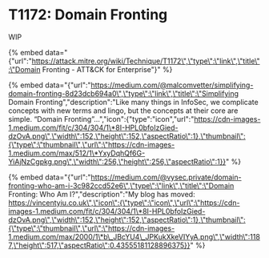 # T1172: Domain Fronting

WIP

{% embed data="{\"url\":\"https://attack.mitre.org/wiki/Technique/T1172\",\"type\":\"link\",\"title\":\"Domain Fronting - ATT&CK for Enterprise\"}" %}

{% embed data="{\"url\":\"https://medium.com/@malcomvetter/simplifying-domain-fronting-8d23dcb694a0\",\"type\":\"link\",\"title\":\"Simplifying Domain Fronting\",\"description\":\"Like many things in InfoSec, we complicate concepts with new terms and lingo, but the concepts at their core are simple. “Domain Fronting”…\",\"icon\":{\"type\":\"icon\",\"url\":\"https://cdn-images-1.medium.com/fit/c/304/304/1\*8I-HPL0bfoIzGied-dzOvA.png\",\"width\":152,\"height\":152,\"aspectRatio\":1},\"thumbnail\":{\"type\":\"thumbnail\",\"url\":\"https://cdn-images-1.medium.com/max/512/1\*YxyDqhQf6G-YiAjNzCgpkg.png\",\"width\":256,\"height\":256,\"aspectRatio\":1}}" %}

{% embed data="{\"url\":\"https://medium.com/@vysec.private/domain-fronting-who-am-i-3c982ccd52e6\",\"type\":\"link\",\"title\":\"Domain Fronting: Who Am I?\",\"description\":\"My blog has moved: https://vincentyiu.co.uk\",\"icon\":{\"type\":\"icon\",\"url\":\"https://cdn-images-1.medium.com/fit/c/304/304/1\*8I-HPL0bfoIzGied-dzOvA.png\",\"width\":152,\"height\":152,\"aspectRatio\":1},\"thumbnail\":{\"type\":\"thumbnail\",\"url\":\"https://cdn-images-1.medium.com/max/2000/1\*b\_JBcYU4\_JPKukXkeVIYyA.png\",\"width\":1187,\"height\":517,\"aspectRatio\":0.43555181128896375}}" %}



